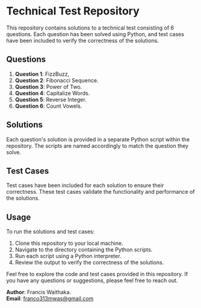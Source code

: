 # Technical Test Repository

This repository contains solutions to a technical test consisting of 6 questions. Each question has been solved using Python, and test cases have been included to verify the correctness of the solutions.

## Questions

1. **Question 1**: FizzBuzz,
2. **Question 2**: Fibonacci Sequence.
3. **Question 3**: Power of Two.
4. **Question 4**: Capitalize Words.
5. **Question 5**: Reverse Integer.
6. **Question 6**: Count Vowels.

## Solutions

Each question's solution is provided in a separate Python script within the repository. The scripts are named accordingly to match the question they solve.

## Test Cases

Test cases have been included for each solution to ensure their correctness. These test cases validate the functionality and performance of the solutions.

## Usage

To run the solutions and test cases:

1. Clone this repository to your local machine.
2. Navigate to the directory containing the Python scripts.
3. Run each script using a Python interpreter.
4. Review the output to verify the correctness of the solutions.

Feel free to explore the code and test cases provided in this repository. If you have any questions or suggestions, please feel free to reach out. 

**Author**: Francis Waithaka.  
**Email**: franco313mwas@gmail.com
